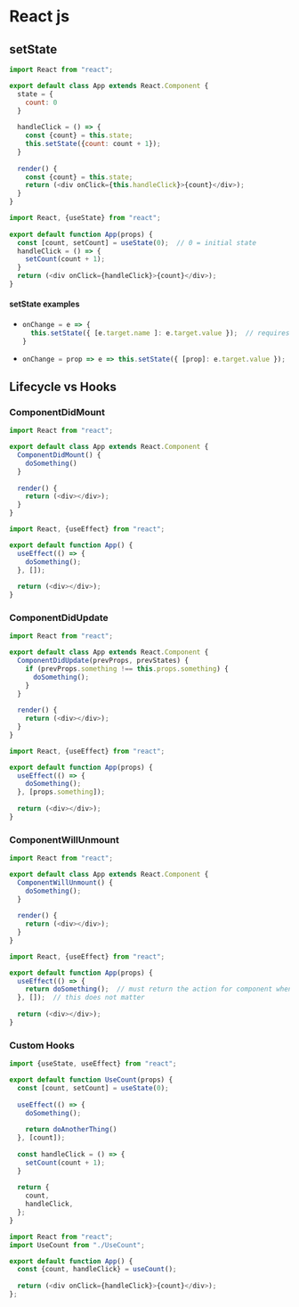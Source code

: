 # React js
## setState
```javascript
import React from "react";

export default class App extends React.Component {
  state = {
    count: 0
  }
  
  handleClick = () => {
    const {count} = this.state;
    this.setState({count: count + 1});
  }
  
  render() {
    const {count} = this.state;
    return (<div onClick={this.handleClick}>{count}</div>);
  }
}
```
```javascript
import React, {useState} from "react";
  
export default function App(props) {
  const [count, setCount] = useState(0);  // 0 = initial state
  handleClick = () => {
    setCount(count + 1);
  }
  return (<div onClick={handleClick}>{count}</div>);
}
```
#### setState examples
- ```javascript
  onChange = e => {
    this.setState({ [e.target.name ]: e.target.value });  // requires the name attribute to be declared at the html tag
  }
  ```
- ```javascript
  onChange = prop => e => this.setState({ [prop]: e.target.value });
  ```
## Lifecycle vs Hooks
### ComponentDidMount
```javascript
import React from "react";

export default class App extends React.Component {
  ComponentDidMount() {
    doSomething()
  }
  
  render() {
    return (<div></div>);
  }
}
```
```javascript
import React, {useEffect} from "react";

export default function App() {
  useEffect(() => {
    doSomething();
  }, []);
  
  return (<div></div>);
}
```
### ComponentDidUpdate
```javascript
import React from "react";

export default class App extends React.Component {
  ComponentDidUpdate(prevProps, prevStates) {
    if (prevProps.something !== this.props.something) {
      doSomething();
    }
  }
  
  render() {
    return (<div></div>);
  }
}
```
```javascript
import React, {useEffect} from "react";

export default function App(props) {
  useEffect(() => {
    doSomething();
  }, [props.something]);
  
  return (<div></div>);
}
```
### ComponentWillUnmount
```javascript
import React from "react";

export default class App extends React.Component {
  ComponentWillUnmount() {
    doSomething();
  }
  
  render() {
    return (<div></div>);
  }
}
```
```javascript
import React, {useEffect} from "react";

export default function App(props) {
  useEffect(() => {
    return doSomething();  // must return the action for component when unmounted
  }, []);  // this does not matter
  
  return (<div></div>);
}
```
### Custom Hooks
```javascript
import {useState, useEffect} from "react";

export default function UseCount(props) {
  const [count, setCount] = useState(0);
  
  useEffect(() => {
    doSomething();
    
    return doAnotherThing()
  }, [count]);
  
  const handleClick = () => {
    setCount(count + 1);
  }
  
  return {
    count,
    handleClick,
  };
}
```
```javascript
import React from "react";
import UseCount from "./UseCount";

export default function App() {
  const {count, handleClick} = useCount();
  
  return (<div onClick={handleClick}>{count}</div>);
};
```
